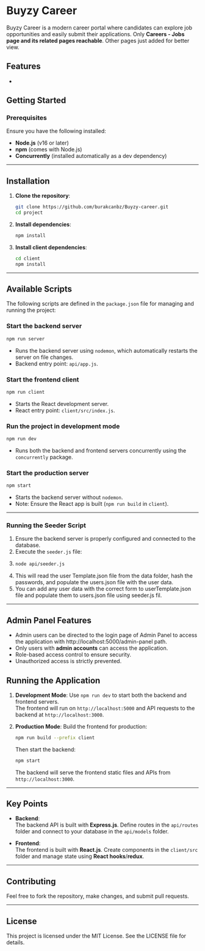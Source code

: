 # Buyzy Career

Buyzy Career is a modern career portal where candidates can explore job opportunities and easily submit their applications. Only **Careers - Jobs page and its related pages reachable**. Other pages just added for better view.

## Features
- 

## Getting Started

### Prerequisites

Ensure you have the following installed:
- **Node.js** (v16 or later)
- **npm** (comes with Node.js)
- **Concurrently** (installed automatically as a dev dependency)

---

## Installation

1. **Clone the repository**:
   ```bash
   git clone https://github.com/burakcanbz/Buyzy-career.git
   cd project
   ```

2. **Install dependencies**:
   ```bash
   npm install
   ```

3. **Install client dependencies**:
   ```bash
   cd client
   npm install
   ```

---

## Available Scripts

The following scripts are defined in the `package.json` file for managing and running the project:

### **Start the backend server**
```bash
npm run server
```
- Runs the backend server using `nodemon`, which automatically restarts the server on file changes.
- Backend entry point: `api/app.js`.

### **Start the frontend client**
```bash
npm run client
```
- Starts the React development server.
- React entry point: `client/src/index.js`.

### **Run the project in development mode**
```bash
npm run dev
```
- Runs both the backend and frontend servers concurrently using the `concurrently` package.

### **Start the production server**
```bash
npm start
```
- Starts the backend server without `nodemon`.
- Note: Ensure the React app is built (`npm run build` in `client`).

---

### Running the Seeder Script
1. Ensure the backend server is properly configured and connected to the database.
2. Execute the `seeder.js` file:
3. 
   ```bash
   node api/seeder.js
   ```
4. This will read the user Template.json file from the data folder, hash the passwords, and populate the users.json file with the user data.
5. You can add any user data with the correct form to userTemplate.json file and populate them to users.json file using seeder.js fil.
---

## Admin Panel Features
- Admin users can be directed to the login page of Admin Panel to access the application with http://localhost:5000/admin-panel path.
- Only users with **admin accounts** can access the application.  
- Role-based access control to ensure security.  
- Unauthorized access is strictly prevented.  

## Running the Application

1. **Development Mode**:
   Use `npm run dev` to start both the backend and frontend servers.  
   The frontend will run on `http://localhost:5000` and API requests to the backend at `http://localhost:3000`.

2. **Production Mode**:
   Build the frontend for production:
   ```bash
   npm run build --prefix client
   ```
   Then start the backend:
   ```bash
   npm start
   ```
   The backend will serve the frontend static files and APIs from `http://localhost:3000`.

---

## Key Points

- **Backend**:  
  The backend API is built with **Express.js**. Define routes in the `api/routes` folder and connect to your database in the `api/models` folder.

- **Frontend**:  
  The frontend is built with **React.js**. Create components in the `client/src` folder and manage state using **React hooks**/**redux**.

---

## Contributing
Feel free to fork the repository, make changes, and submit pull requests.

---

## License
This project is licensed under the MIT License. See the LICENSE file for details.


